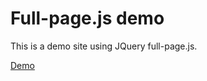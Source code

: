 # Full-page.js demo

This is a demo site using JQuery full-page.js. 

[Demo](http://template-factory.github.io/full-page-js-demo/)
